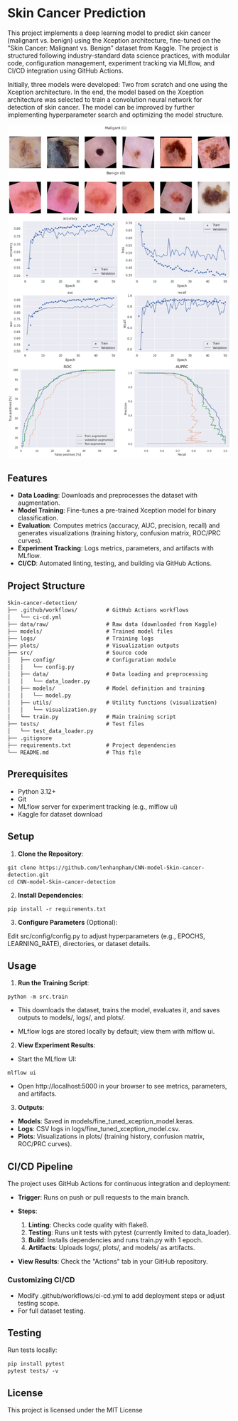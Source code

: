 # Skin Cancer Prediction
This project implements a deep learning model to predict skin cancer (malignant vs. benign) using the Xception architecture, fine-tuned on the "Skin Cancer: Malignant vs. Benign" dataset from Kaggle. The project is structured following industry-standard data science practices, with modular code, configuration management, experiment tracking via MLflow, and CI/CD integration using GitHub Actions.

Initially, three models were developed: Two from scratch and one using the Xception architecture. In the end, the model based on the Xception architecture was selected to train a convolution neural network for detection of skin cancer. The model can be improved by further implementing hyperparameter search and optimizing the model structure.

![CNN](CNN.png)

## Features

- **Data Loading**: Downloads and preprocesses the dataset with augmentation.
- **Model Training**: Fine-tunes a pre-trained Xception model for binary classification.
- **Evaluation**: Computes metrics (accuracy, AUC, precision, recall) and generates visualizations (training history, confusion matrix, ROC/PRC curves).
- **Experiment Tracking**: Logs metrics, parameters, and artifacts with MLflow.
- **CI/CD**: Automated linting, testing, and building via GitHub Actions.

## Project Structure

```
Skin-cancer-detection/
├── .github/workflows/         # GitHub Actions workflows
│   └── ci-cd.yml
├── data/raw/                  # Raw data (downloaded from Kaggle)
├── models/                    # Trained model files
├── logs/                      # Training logs
├── plots/                     # Visualization outputs
├── src/                       # Source code
│   ├── config/                # Configuration module
│   │   └── config.py
│   ├── data/                  # Data loading and preprocessing
│   │   └── data_loader.py
│   ├── models/                # Model definition and training
│   │   └── model.py
│   ├── utils/                 # Utility functions (visualization)
│   │   └── visualization.py
│   └── train.py               # Main training script
├── tests/                     # Test files
│   └── test_data_loader.py
├── .gitignore
├── requirements.txt           # Project dependencies
└── README.md                  # This file
```

## Prerequisites

- Python 3.12+
- Git
- MLflow server for experiment tracking (e.g., mlflow ui)
- Kaggle for dataset download 

## Setup 
1. **Clone the Repository**:

```
git clone https://github.com/lenhanpham/CNN-model-Skin-cancer-detection.git
cd CNN-model-Skin-cancer-detection
```

2. **Install Dependencies**:

```
pip install -r requirements.txt
```

3. **Configure Parameters** (Optional):

Edit src/config/config.py to adjust hyperparameters (e.g., EPOCHS, LEARNING_RATE), directories, or dataset details.

## Usage

1. **Run the Training Script**:

```
python -m src.train
```

- This downloads the dataset, trains the model, evaluates it, and saves outputs to models/, logs/, and plots/.

- MLflow logs are stored locally by default; view them with mlflow ui.

2. **View Experiment Results**:

- Start the MLflow UI:

```
mlflow ui
```

- Open http://localhost:5000 in your browser to see metrics, parameters, and artifacts.

3. **Outputs**:

- **Models**: Saved in models/fine_tuned_xception_model.keras.
- **Logs**: CSV logs in logs/fine_tuned_xception_model.csv.
- **Plots**: Visualizations in plots/ (training history, confusion matrix, ROC/PRC curves).

## CI/CD Pipeline

The project uses GitHub Actions for continuous integration and deployment:

- **Trigger**: Runs on push or pull requests to the main branch.

- **Steps**:
  1. **Linting**: Checks code quality with flake8.
  2. **Testing**: Runs unit tests with pytest (currently limited to data_loader).
  3. **Build**: Installs dependencies and runs train.py with 1 epoch.
  4. **Artifacts**: Uploads logs/, plots/, and models/ as artifacts.
  
- **View Results**: Check the "Actions" tab in your GitHub repository.

### Customizing CI/CD

- Modify .github/workflows/ci-cd.yml to add deployment steps or adjust testing scope.
- For full dataset testing.

## Testing

Run tests locally:

```
pip install pytest
pytest tests/ -v
```

## License

This project is licensed under the MIT License 
